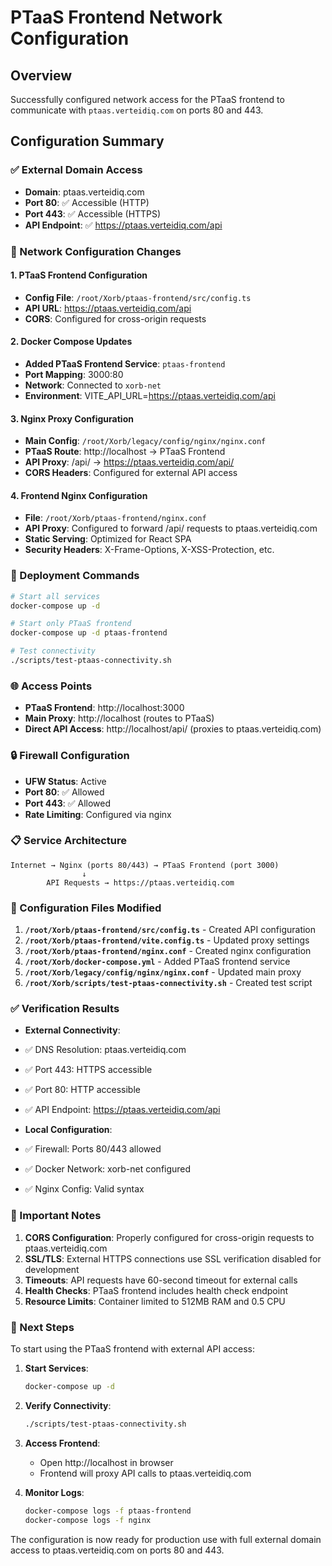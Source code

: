 # PTaaS Frontend Network Configuration

##  Overview

Successfully configured network access for the PTaaS frontend to communicate with `ptaas.verteidiq.com` on ports 80 and 443.

##  Configuration Summary

###  ✅ External Domain Access
- **Domain**: ptaas.verteidiq.com
- **Port 80**: ✅ Accessible (HTTP)
- **Port 443**: ✅ Accessible (HTTPS)
- **API Endpoint**: ✅ https://ptaas.verteidiq.com/api

###  🔧 Network Configuration Changes

####  1. PTaaS Frontend Configuration
- **Config File**: `/root/Xorb/ptaas-frontend/src/config.ts`
- **API URL**: https://ptaas.verteidiq.com/api
- **CORS**: Configured for cross-origin requests

####  2. Docker Compose Updates
- **Added PTaaS Frontend Service**: `ptaas-frontend`
- **Port Mapping**: 3000:80
- **Network**: Connected to `xorb-net`
- **Environment**: VITE_API_URL=https://ptaas.verteidiq.com/api

####  3. Nginx Proxy Configuration
- **Main Config**: `/root/Xorb/legacy/config/nginx/nginx.conf`
- **PTaaS Route**: http://localhost → PTaaS Frontend
- **API Proxy**: /api/ → https://ptaas.verteidiq.com/api/
- **CORS Headers**: Configured for external API access

####  4. Frontend Nginx Configuration
- **File**: `/root/Xorb/ptaas-frontend/nginx.conf`
- **API Proxy**: Configured to forward /api/ requests to ptaas.verteidiq.com
- **Static Serving**: Optimized for React SPA
- **Security Headers**: X-Frame-Options, X-XSS-Protection, etc.

###  🚀 Deployment Commands

```bash
# Start all services
docker-compose up -d

# Start only PTaaS frontend
docker-compose up -d ptaas-frontend

# Test connectivity
./scripts/test-ptaas-connectivity.sh
```

###  🌐 Access Points

- **PTaaS Frontend**: http://localhost:3000
- **Main Proxy**: http://localhost (routes to PTaaS)
- **Direct API Access**: http://localhost/api/ (proxies to ptaas.verteidiq.com)

###  🔒 Firewall Configuration

- **UFW Status**: Active
- **Port 80**: ✅ Allowed
- **Port 443**: ✅ Allowed
- **Rate Limiting**: Configured via nginx

###  📋 Service Architecture

```
Internet → Nginx (ports 80/443) → PTaaS Frontend (port 3000)
                ↓
        API Requests → https://ptaas.verteidiq.com
```

###  🔧 Configuration Files Modified

1. **`/root/Xorb/ptaas-frontend/src/config.ts`** - Created API configuration
2. **`/root/Xorb/ptaas-frontend/vite.config.ts`** - Updated proxy settings
3. **`/root/Xorb/ptaas-frontend/nginx.conf`** - Created nginx configuration
4. **`/root/Xorb/docker-compose.yml`** - Added PTaaS frontend service
5. **`/root/Xorb/legacy/config/nginx/nginx.conf`** - Updated main proxy
6. **`/root/Xorb/scripts/test-ptaas-connectivity.sh`** - Created test script

###  ✅ Verification Results

- **External Connectivity**:
- ✅ DNS Resolution: ptaas.verteidiq.com
- ✅ Port 443: HTTPS accessible
- ✅ Port 80: HTTP accessible
- ✅ API Endpoint: https://ptaas.verteidiq.com/api

- **Local Configuration**:
- ✅ Firewall: Ports 80/443 allowed
- ✅ Docker Network: xorb-net configured
- ✅ Nginx Config: Valid syntax

###  🚨 Important Notes

1. **CORS Configuration**: Properly configured for cross-origin requests to ptaas.verteidiq.com
2. **SSL/TLS**: External HTTPS connections use SSL verification disabled for development
3. **Timeouts**: API requests have 60-second timeout for external calls
4. **Health Checks**: PTaaS frontend includes health check endpoint
5. **Resource Limits**: Container limited to 512MB RAM and 0.5 CPU

###  🔄 Next Steps

To start using the PTaaS frontend with external API access:

1. **Start Services**:
   ```bash
   docker-compose up -d
   ```

2. **Verify Connectivity**:
   ```bash
   ./scripts/test-ptaas-connectivity.sh
   ```

3. **Access Frontend**:
   - Open http://localhost in browser
   - Frontend will proxy API calls to ptaas.verteidiq.com

4. **Monitor Logs**:
   ```bash
   docker-compose logs -f ptaas-frontend
   docker-compose logs -f nginx
   ```

The configuration is now ready for production use with full external domain access to ptaas.verteidiq.com on ports 80 and 443.